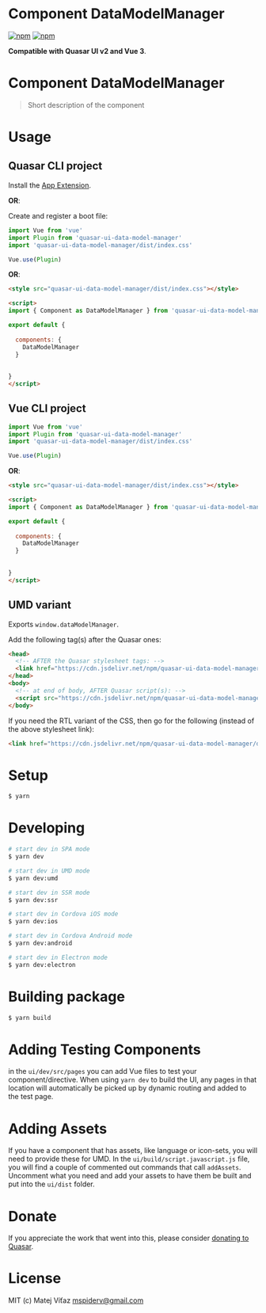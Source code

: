 # Component DataModelManager

[![npm](https://img.shields.io/npm/v/quasar-ui-data-model-manager.svg?label=quasar-ui-data-model-manager)](https://www.npmjs.com/package/quasar-ui-data-model-manager)
[![npm](https://img.shields.io/npm/dt/quasar-ui-data-model-manager.svg)](https://www.npmjs.com/package/quasar-ui-data-model-manager)

**Compatible with Quasar UI v2 and Vue 3**.


# Component DataModelManager
> Short description of the component




# Usage

## Quasar CLI project


Install the [App Extension](../app-extension).

**OR**:


Create and register a boot file:

```js
import Vue from 'vue'
import Plugin from 'quasar-ui-data-model-manager'
import 'quasar-ui-data-model-manager/dist/index.css'

Vue.use(Plugin)
```

**OR**:

```html
<style src="quasar-ui-data-model-manager/dist/index.css"></style>

<script>
import { Component as DataModelManager } from 'quasar-ui-data-model-manager'

export default {
  
  components: {
    DataModelManager
  }
  
  
}
</script>
```

## Vue CLI project

```js
import Vue from 'vue'
import Plugin from 'quasar-ui-data-model-manager'
import 'quasar-ui-data-model-manager/dist/index.css'

Vue.use(Plugin)
```

**OR**:

```html
<style src="quasar-ui-data-model-manager/dist/index.css"></style>

<script>
import { Component as DataModelManager } from 'quasar-ui-data-model-manager'

export default {
  
  components: {
    DataModelManager
  }
  
  
}
</script>
```

## UMD variant

Exports `window.dataModelManager`.

Add the following tag(s) after the Quasar ones:

```html
<head>
  <!-- AFTER the Quasar stylesheet tags: -->
  <link href="https://cdn.jsdelivr.net/npm/quasar-ui-data-model-manager/dist/index.min.css" rel="stylesheet" type="text/css">
</head>
<body>
  <!-- at end of body, AFTER Quasar script(s): -->
  <script src="https://cdn.jsdelivr.net/npm/quasar-ui-data-model-manager/dist/index.umd.min.js"></script>
</body>
```
If you need the RTL variant of the CSS, then go for the following (instead of the above stylesheet link):
```html
<link href="https://cdn.jsdelivr.net/npm/quasar-ui-data-model-manager/dist/index.rtl.min.css" rel="stylesheet" type="text/css">
```

# Setup
```bash
$ yarn
```

# Developing
```bash
# start dev in SPA mode
$ yarn dev

# start dev in UMD mode
$ yarn dev:umd

# start dev in SSR mode
$ yarn dev:ssr

# start dev in Cordova iOS mode
$ yarn dev:ios

# start dev in Cordova Android mode
$ yarn dev:android

# start dev in Electron mode
$ yarn dev:electron
```

# Building package
```bash
$ yarn build
```

# Adding Testing Components
in the `ui/dev/src/pages` you can add Vue files to test your component/directive. When using `yarn dev` to build the UI, any pages in that location will automatically be picked up by dynamic routing and added to the test page.

# Adding Assets
If you have a component that has assets, like language or icon-sets, you will need to provide these for UMD. In the `ui/build/script.javascript.js` file, you will find a couple of commented out commands that call `addAssets`. Uncomment what you need and add your assets to have them be built and put into the `ui/dist` folder.

# Donate
If you appreciate the work that went into this, please consider [donating to Quasar](https://donate.quasar.dev).

# License
MIT (c) Matej Víťaz <mspiderv@gmail.com>
